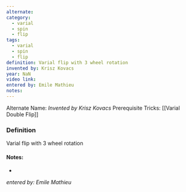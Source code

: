 ```yaml
---
alternate: 
category:
  - varial
  - spin
  - flip
tags:
  - varial
  - spin
  - flip
definition: Varial flip with 3 wheel rotation
invented by: Krisz Kovacs
year: NaN
video link: 
entered by: Emile Mathieu
notes: 
---
```

Alternate Name: 
*Invented by Krisz Kovacs*
Prerequisite Tricks: [[Varial Double Flip]]

### Definition
Varial flip with 3 wheel rotation


#### Notes:
- 
*entered by: Emile Mathieu*
